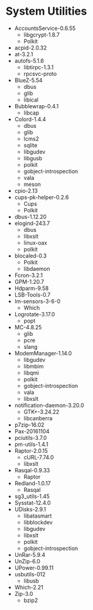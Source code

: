 #  System Utilities

* AccountsService-0.6.55
    * libgcrypt-1.8.7 
    * Polkit
* acpid-2.0.32
* at-3.2.1
* autofs-5.1.6
    * libtirpc-1.3.1 
    * rpcsvc-proto 
* BlueZ-5.54
    * dbus
    * glib
    * libical
* Bubblewrap-0.4.1
    * libcap
* Colord-1.4.4
    * dbus
    * glib
    * lcms2
    * sqlite
    * libgudev
    * libgusb
    * polkit
    * gobject-introspection
    * vala
    * meson
* cpio-2.13
* cups-pk-helper-0.2.6
    * Cups
    * Polkit
* dbus-1.12.20
* elogind-243.7
    * dbus 
    * libxslt
    * linux-oax
    * polkit
* blocaled-0.3
    * Polkit 
    * libdaemon
* Fcron-3.2.1
* GPM-1.20.7
* Hdparm-9.58
* LSB-Tools-0.7
* lm-sensors-3-6-0
    * Which
* Logrotate-3.17.0
    * popt
* MC-4.8.25
    * glib
    * pcre
    * slang
* ModemManager-1.14.0
    * libgudev 
    * libmbim
    * libqmi
    * polkit
    * gobject-introspection
    * vala
    * libxslt 
* notification-daemon-3.20.0
    * GTK+-3.24.22 
    * libcanberra
* p7zip-16.02
* Pax-20161104
* pciutils-3.7.0
* pm-utils-1.4.1
* Raptor-2.0.15
    * cURL-7.74.0 
    * libxslt
* Rasqal-0.9.33
    * Raptor
* Redland-1.0.17
    * Rasqal
* sg3_utils-1.45
* Sysstat-12.4.0
* UDisks-2.9.1
    * libatasmart
    * libblockdev
    * libgudev
    * libxslt
    * polkit
    * gobject-introspection
* UnRar-5.9.4
* UnZip-6.0
* UPower-0.99.11
* usbutils-012
    * libusb
* Which-2.21 
* Zip-3.0
    * bzip2